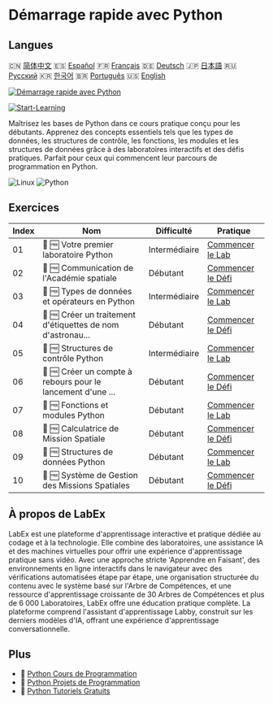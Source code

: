 # Démarrage rapide avec Python

## Langues

🇨🇳 [简体中文](README_zh.md) 🇪🇸 [Español](README_es.md) 🇫🇷 [Français](README_fr.md) 🇩🇪 [Deutsch](README_de.md) 🇯🇵 [日本語](README_ja.md) 🇷🇺 [Русский](README_ru.md) 🇰🇷 [한국어](README_ko.md) 🇧🇷 [Português](README_pt.md) 🇺🇸 [English](README.md) 

[![Démarrage rapide avec Python](https://cover-creator.labex.io/quick-start-with-python.png?lang=fr)](https://labex.io/fr/courses/quick-start-with-python)

[![Start-Learning](https://img.shields.io/badge/Start-Learning-whitesmoke?style=for-the-badge)](https://labex.io/fr/courses/quick-start-with-python)

Maîtrisez les bases de Python dans ce cours pratique conçu pour les débutants. Apprenez des concepts essentiels tels que les types de données, les structures de contrôle, les fonctions, les modules et les structures de données grâce à des laboratoires interactifs et des défis pratiques. Parfait pour ceux qui commencent leur parcours de programmation en Python.

![Linux](https://img.shields.io/badge/Linux-whitesmoke?style=for-the-badge&logo=linux)
![Python](https://img.shields.io/badge/Python-whitesmoke?style=for-the-badge&logo=python)


## Exercices

|   Index | Nom                                                         | Difficulté    | Pratique                                                                                                                           |
|---------|-------------------------------------------------------------|---------------|------------------------------------------------------------------------------------------------------------------------------------|
|      01 | 📖 🆓 Votre premier laboratoire Python                      | Intermédiaire | <a target='_blank' href='https://labex.io/fr/tutorials/python-your-first-python-lab-270256'>Commencer le Lab</a>                   |
|      02 | 🎯 🆓 Communication de l'Académie spatiale                  | Débutant      | <a target='_blank' href='https://labex.io/fr/tutorials/python-space-academy-communication-393069'>Commencer le Défi</a>            |
|      03 | 📖 🆓 Types de données et opérateurs en Python              | Intermédiaire | <a target='_blank' href='https://labex.io/fr/tutorials/python-python-data-types-and-operators-393077'>Commencer le Lab</a>         |
|      04 | 🎯 🆓 Créer un traitement d'étiquettes de nom d'astronau... | Débutant      | <a target='_blank' href='https://labex.io/fr/tutorials/python-create-an-astronaut-name-tag-processor-393083'>Commencer le Défi</a> |
|      05 | 📖 🆓 Structures de contrôle Python                         | Intermédiaire | <a target='_blank' href='https://labex.io/fr/tutorials/python-python-control-structures-393123'>Commencer le Lab</a>               |
|      06 | 🎯 🆓 Créer un compte à rebours pour le lancement d'une ... | Débutant      | <a target='_blank' href='https://labex.io/fr/tutorials/python-create-a-rocket-launch-countdown-393128'>Commencer le Défi</a>       |
|      07 | 📖 🆓 Fonctions et modules Python                           | Débutant      | <a target='_blank' href='https://labex.io/fr/tutorials/python-python-functions-and-modules-393141'>Commencer le Lab</a>            |
|      08 | 🎯 🆓 Calculatrice de Mission Spatiale                      | Débutant      | <a target='_blank' href='https://labex.io/fr/tutorials/python-space-mission-calculator-393156'>Commencer le Défi</a>               |
|      09 | 📖 🆓 Structures de données Python                          | Débutant      | <a target='_blank' href='https://labex.io/fr/tutorials/python-python-data-structures-393168'>Commencer le Lab</a>                  |
|      10 | 🎯 🆓 Système de Gestion des Missions Spatiales             | Débutant      | <a target='_blank' href='https://labex.io/fr/tutorials/python-space-mission-management-system-393176'>Commencer le Défi</a>        |

## À propos de LabEx

LabEx est une plateforme d'apprentissage interactive et pratique dédiée au codage et à la technologie. Elle combine des laboratoires, une assistance IA et des machines virtuelles pour offrir une expérience d'apprentissage pratique sans vidéo. Avec une approche stricte 'Apprendre en Faisant', des environnements en ligne interactifs dans le navigateur avec des vérifications automatisées étape par étape, une organisation structurée du contenu avec le système basé sur l'Arbre de Compétences, et une ressource d'apprentissage croissante de 30 Arbres de Compétences et plus de 6 000 Laboratoires, LabEx offre une éducation pratique complète. La plateforme comprend l'assistant d'apprentissage Labby, construit sur les derniers modèles d'IA, offrant une expérience d'apprentissage conversationnelle.

## Plus

- 🔗 [Python Cours de Programmation](https://github.com/labex-labs/awesome-programming-courses)
- 🔗 [Python Projets de Programmation](https://github.com/labex-labs/awesome-programming-projects)
- 🔗 [Python Tutoriels Gratuits](https://github.com/labex-labs/python-free-tutorials)

